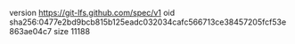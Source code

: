 version https://git-lfs.github.com/spec/v1
oid sha256:0477e2bd9bcb815b125eadc032034cafc566713ce38457205fcf53e863ae04c7
size 11188
